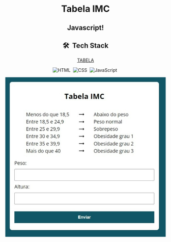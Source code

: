 <div align="center">
  <h1>Tabela IMC</h1>
  <h2>Javascript!</h2>
  
  ## 🛠 &nbsp;Tech Stack
  
<a target="_blank" href="https://reirodrigues.github.io/tabela-IMC/">TABELA</a>

![HTML](https://img.shields.io/badge/-HTML-05122A?style=flat&logo=HTML5)&nbsp;
![CSS](https://img.shields.io/badge/-CSS-05122A?style=flat&logo=CSS3&logoColor=1572B6)&nbsp;
![JavaScript](https://img.shields.io/badge/-JavaScript-05122A?style=flat&logo=javascript)&nbsp;
</div>

<div align="center">
  <img src="./assets/img/imagem.jpeg" alt="Imagem da Tabela">
 </div> 

